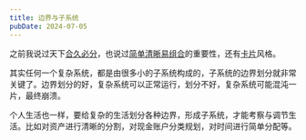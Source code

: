 ```yaml
---
title: 边界与子系统
pubDate: 2024-07-05
---
```


之前我说过天下[合久必分]，也说过[简单清晰易组合]的重要性，还有[卡片]风格。

其实任何一个复杂系统，都是由很多小的子系统构成的，子系统的边界划分就非常关键了。边界划分的好，复杂系统可以正常运行，划分不好，复杂系统可能混沌一片，最终崩溃。

个人生活也一样，要给复杂的生活划分各种边界，形成子系统，才能考察与调节生活。比如对资产进行清晰的分割，对现金账户分类规划，对时间进行简单分配等。

[合久必分]: /xyy/20240630e
[简单清晰易组合]: /xyy/20240703a
[卡片]: /xyy/20240625
